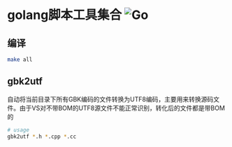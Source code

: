 # golang脚本工具集合 ![Go](https://github.com/wenqvip/gotools/workflows/Go/badge.svg)

## 编译
```sh
make all
```

## gbk2utf
自动将当前目录下所有GBK编码的文件转换为UTF8编码，主要用来转换源码文件。由于VS对不带BOM的UTF8源文件不能正常识别，转化后的文件都是带BOM的

```sh
# usage
gbk2utf *.h *.cpp *.cc
```